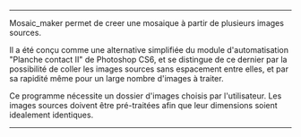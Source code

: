 
***************************************************************

Mosaic_maker permet de creer une mosaique à partir de plusieurs images sources.

Il a été conçu comme une alternative simplifiée du module d'automatisation "Planche contact II" de Photoshop CS6, et se distingue 
de ce dernier par la possibilité de coller les images sources sans espacement entre elles, et par sa rapidité même pour un 
large nombre d'images à traiter.

Ce programme nécessite un dossier d'images choisis par l'utilisateur. Les images sources doivent être pré-traitées afin que leur
dimensions soient idealement identiques.

***************************************************************
